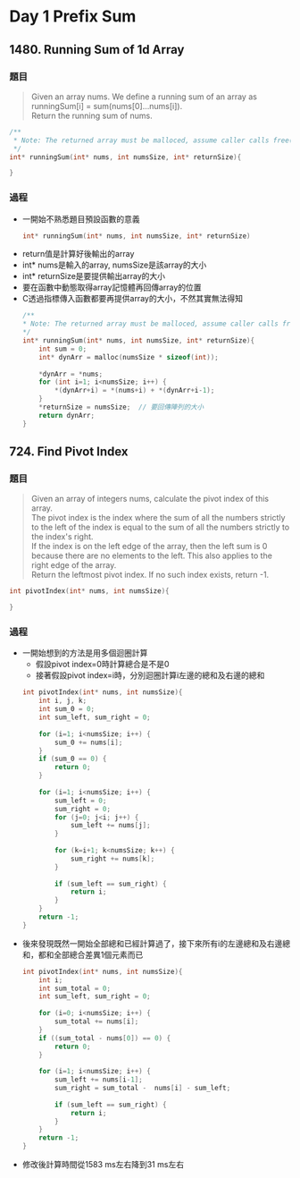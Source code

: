# Day 1 Prefix Sum

## 1480. Running Sum of 1d Array

### 題目
>Given an array nums. We define a running sum of an array as runningSum[i] = sum(nums[0]…nums[i]).</br>
Return the running sum of nums.</br>

```c
/**
 * Note: The returned array must be malloced, assume caller calls free().
 */
int* runningSum(int* nums, int numsSize, int* returnSize){

}
```

### 過程
- 一開始不熟悉題目預設函數的意義
    ```c
    int* runningSum(int* nums, int numsSize, int* returnSize)
    ```
- return值是計算好後輸出的array
- int* nums是輸入的array, numsSize是該array的大小
- int* returnSize是要提供輸出array的大小
- 要在函數中動態取得array記憶體再回傳array的位置
- C透過指標傳入函數都要再提供array的大小，不然其實無法得知
    ```c
    /**
    * Note: The returned array must be malloced, assume caller calls free().
    */
    int* runningSum(int* nums, int numsSize, int* returnSize){
        int sum = 0;    
        int* dynArr = malloc(numsSize * sizeof(int));
        
        *dynArr = *nums;
        for (int i=1; i<numsSize; i++) {
            *(dynArr+i) = *(nums+i) + *(dynArr+i-1);        
        }
        *returnSize = numsSize;  // 要回傳陣列的大小
        return dynArr;
    }
    ```
## 724. Find Pivot Index

### 題目
> Given an array of integers nums, calculate the pivot index of this array.</br>
The pivot index is the index where the sum of all the numbers strictly to the left of the index is equal to the sum of all the numbers strictly to the index's right.</br>
If the index is on the left edge of the array, then the left sum is 0 because there are no elements to the left. This also applies to the right edge of the array.</br>
Return the leftmost pivot index. If no such index exists, return -1.</br>

```c
int pivotIndex(int* nums, int numsSize){

}
```

### 過程
- 一開始想到的方法是用多個迴圈計算
    - 假設pivot index=0時計算總合是不是0
    - 接著假設pivot index=i時，分別迴圈計算i左邊的總和及右邊的總和
    ```c
    int pivotIndex(int* nums, int numsSize){
        int i, j, k;
        int sum_0 = 0;
        int sum_left, sum_right = 0;
        
        for (i=1; i<numsSize; i++) {
            sum_0 += nums[i];
        }
        if (sum_0 == 0) {
            return 0;
        }
        
        for (i=1; i<numsSize; i++) {
            sum_left = 0;
            sum_right = 0;
            for (j=0; j<i; j++) {
                sum_left += nums[j];
            }
            
            for (k=i+1; k<numsSize; k++) {
                sum_right += nums[k];
            }
            
            if (sum_left == sum_right) {
                return i;
            }
        }    
        return -1;
    }
    ```
- 後來發現既然一開始全部總和已經計算過了，接下來所有i的左邊總和及右邊總和，都和全部總合差異1個元素而已
    ```c
    int pivotIndex(int* nums, int numsSize){
        int i;
        int sum_total = 0;
        int sum_left, sum_right = 0;
        
        for (i=0; i<numsSize; i++) {
            sum_total += nums[i];
        }
        if ((sum_total - nums[0]) == 0) {
            return 0;
        }
        
        for (i=1; i<numsSize; i++) {
            sum_left += nums[i-1];
            sum_right = sum_total -  nums[i] - sum_left;
            
            if (sum_left == sum_right) {
                return i;
            }
        }    
        return -1;
    }
    ```
- 修改後計算時間從1583 ms左右降到31 ms左右